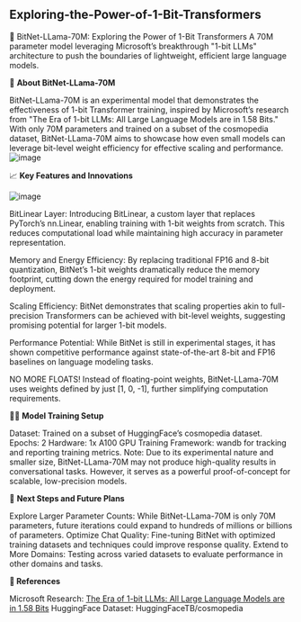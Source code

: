 ## Exploring-the-Power-of-1-Bit-Transformers

🚀 BitNet-LLama-70M: Exploring the Power of 1-Bit Transformers
A 70M parameter model leveraging Microsoft’s breakthrough "1-bit LLMs" architecture to push the boundaries of lightweight, efficient large language models.

🔬 **About BitNet-LLama-70M**

BitNet-LLama-70M is an experimental model that demonstrates the effectiveness of 1-bit Transformer training, inspired by Microsoft’s research from "The Era of 1-bit LLMs: All Large Language Models are in 1.58 Bits." With only 70M parameters and trained on a subset of the cosmopedia dataset, BitNet-LLama-70M aims to showcase how even small models can leverage bit-level weight efficiency for effective scaling and performance.
![image](https://github.com/user-attachments/assets/ddb6e867-3d6f-45a0-a8b3-f72c621d1e57)



📈 **Key Features and Innovations**

![image](https://github.com/user-attachments/assets/eddd4008-e128-4798-ab16-cafb8d4c9179)

BitLinear Layer: Introducing BitLinear, a custom layer that replaces PyTorch’s nn.Linear, enabling training with 1-bit weights from scratch. This reduces computational load while maintaining high accuracy in parameter representation.

Memory and Energy Efficiency: By replacing traditional FP16 and 8-bit quantization, BitNet’s 1-bit weights dramatically reduce the memory footprint, cutting down the energy required for model training and deployment.

Scaling Efficiency: BitNet demonstrates that scaling properties akin to full-precision Transformers can be achieved with bit-level weights, suggesting promising potential for larger 1-bit models.

Performance Potential: While BitNet is still in experimental stages, it has shown competitive performance against state-of-the-art 8-bit and FP16 baselines on language modeling tasks.

NO MORE FLOATS! Instead of floating-point weights, BitNet-LLama-70M uses weights defined by just [1, 0, -1], further simplifying computation requirements.

🏋️‍♂️ **Model Training Setup**

Dataset: Trained on a subset of HuggingFace’s cosmopedia dataset.
Epochs: 2
Hardware: 1x A100 GPU
Training Framework: wandb for tracking and reporting training metrics.
Note: Due to its experimental nature and smaller size, BitNet-LLama-70M may not produce high-quality results in conversational tasks. However, it serves as a powerful proof-of-concept for scalable, low-precision models.

🌌 **Next Steps and Future Plans**

Explore Larger Parameter Counts: While BitNet-LLama-70M is only 70M parameters, future iterations could expand to hundreds of millions or billions of parameters.
Optimize Chat Quality: Fine-tuning BitNet with optimized training datasets and techniques could improve response quality.
Extend to More Domains: Testing across varied datasets to evaluate performance in other domains and tasks.

**📜 References**

Microsoft Research: [The Era of 1-bit LLMs: All Large Language Models are in 1.58 Bits](https://arxiv.org/pdf/2402.17764v1)
HuggingFace Dataset: HuggingFaceTB/cosmopedia
